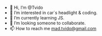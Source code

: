 - 👋 Hi, I’m @Tvido
- 👀 I’m interested in car`s headlight & coding.
- 🌱 I’m currently learning JS.
- 💞️ I’m looking someone to collaborate.
- 📫 How to reach me mad.tvido@gmail.com

<!---
Tvido/Tvido is a ✨ special ✨ repository because its `README.md` (this file) appears on your GitHub profile.
You can click the Preview link to take a look at your changes.
--->
